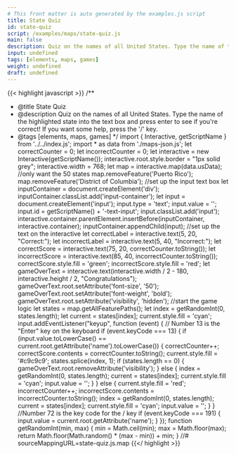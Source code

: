 ```yaml
---
# This front matter is auto generated by the examples.js script
title: State Quiz
id: state-quiz
script: /examples/maps/state-quiz.js
main: false
description: Quiz on the names of all United States. Type the name of the highlighted state into the text box and press enter to see if you're correct! If you want some help, press the '/' key.
input: undefined
tags: [elements, maps, games]
weight: undefined
draft: undefined
---
```


{{< highlight javascript >}}
/**
* @title State Quiz
* @description Quiz on the names of all United States. Type the name of the highlighted state into the text box and press enter to see if you're correct! If you want some help, press the '/' key.
* @tags [elements, maps, games]
*/
import { Interactive, getScriptName } from '../../index.js';
import * as data from './maps-json.js';
let correctCounter = 0;
let incorrectCounter = 0;
let interactive = new Interactive(getScriptName());
interactive.root.style.border = "1px solid grey";
interactive.width = 768;
let map = interactive.map(data.usData);
//only want the 50 states
map.removeFeature('Puerto Rico');
map.removeFeature('District of Columbia');
//set up the input text box
let inputContainer = document.createElement('div');
inputContainer.classList.add('input-container');
let input = document.createElement('input');
input.type = 'text';
input.value = '';
input.id = getScriptName() + '-text-input';
input.classList.add('input');
interactive.container.parentElement.insertBefore(inputContainer, interactive.container);
inputContainer.appendChild(input);
//set up the text on the interactive
let correctLabel = interactive.text(5, 20, "Correct:");
let incorrectLabel = interactive.text(5, 40, "Incorrect:");
let correctScore = interactive.text(75, 20, correctCounter.toString());
let incorrectScore = interactive.text(85, 40, incorrectCounter.toString());
correctScore.style.fill = 'green';
incorrectScore.style.fill = 'red';
let gameOverText = interactive.text(interactive.width / 2 - 180, interactive.height / 2, "Congratulations");
gameOverText.root.setAttribute('font-size', '50');
gameOverText.root.setAttribute('font-weight', 'bold');
gameOverText.root.setAttribute('visibility', 'hidden');
//start the game logic
let states = map.getAllFeaturePaths();
let index = getRandomInt(0, states.length);
let current = states[index];
current.style.fill = 'cyan';
input.addEventListener("keyup", function (event) {
    // Number 13 is the "Enter" key on the keyboard
    if (event.keyCode === 13) {
        if (input.value.toLowerCase() == current.root.getAttribute('name').toLowerCase()) {
            correctCounter++;
            correctScore.contents = correctCounter.toString();
            current.style.fill = '#c9c9c9';
            states.splice(index, 1);
            if (states.length == 0) {
                gameOverText.root.removeAttribute('visibility');
            }
            else {
                index = getRandomInt(0, states.length);
                current = states[index];
                current.style.fill = 'cyan';
                input.value = '';
            }
        }
        else {
            current.style.fill = 'red';
            incorrectCounter++;
            incorrectScore.contents = incorrectCounter.toString();
            index = getRandomInt(0, states.length);
            current = states[index];
            current.style.fill = 'cyan';
            input.value = '';
        }
    }
    //Number 72 is the key code for the / key
    if (event.keyCode === 191) {
        input.value = current.root.getAttribute('name');
    }
});
function getRandomInt(min, max) {
    min = Math.ceil(min);
    max = Math.floor(max);
    return Math.floor(Math.random() * (max - min)) + min;
}
//# sourceMappingURL=state-quiz.js.map
{{</ highlight >}}

